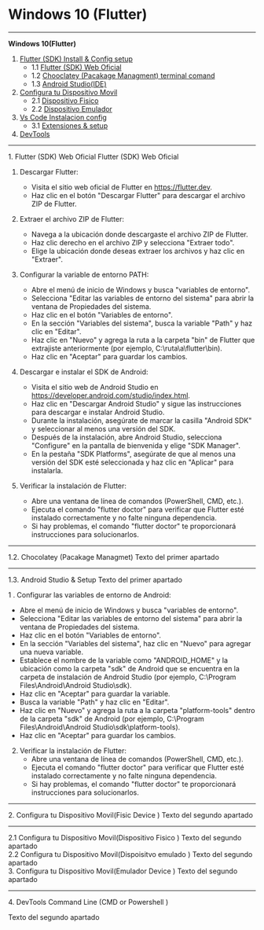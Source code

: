 

# Windows 10 (Flutter)

-----



**Windows 10(Flutter)**

1. [Flutter (SDK) Install & Config setup](#id1)
	* 1.1 [Flutter (SDK) Web Oficial](#id1.1)
	* 1.2 [Chooclatey (Pacakage Managment) terminal comand ](#id1.2)
	* 1.3 [Android Studio(IDE) ](#id1.3)
2. [Configura tu Dispositivo Movil](#id2)
	* 2.1 [Dispositivo Fisico](#id2.1)
	* 2.2 [Dispositivo Emulador](#id2.2)
3. [Vs Code Instalacion config](#id3)
 	* 3.1 [Extensiones & setup ](#id3.1)
4. [DevTools ](#id3)


--------------------------------------------


<div id='id1' /> 
1.  Flutter (SDK) Web Oficial
Flutter (SDK) Web Oficial

1. Descargar Flutter:
   - Visita el sitio web oficial de Flutter en https://flutter.dev.
   - Haz clic en el botón "Descargar Flutter" para descargar el archivo ZIP de Flutter.

2. Extraer el archivo ZIP de Flutter:
   - Navega a la ubicación donde descargaste el archivo ZIP de Flutter.
   - Haz clic derecho en el archivo ZIP y selecciona "Extraer todo".
   - Elige la ubicación donde deseas extraer los archivos y haz clic en "Extraer".

3. Configurar la variable de entorno PATH:
   - Abre el menú de inicio de Windows y busca "variables de entorno".
   - Selecciona "Editar las variables de entorno del sistema" para abrir la ventana de Propiedades del sistema.
   - Haz clic en el botón "Variables de entorno".
   - En la sección "Variables del sistema", busca la variable "Path" y haz clic en "Editar".
   - Haz clic en "Nuevo" y agrega la ruta a la carpeta "bin" de Flutter que extrajiste anteriormente (por ejemplo, C:\ruta\a\flutter\bin).
   - Haz clic en "Aceptar" para guardar los cambios.

4. Descargar e instalar el SDK de Android:
   - Visita el sitio web de Android Studio en https://developer.android.com/studio/index.html.
   - Haz clic en "Descargar Android Studio" y sigue las instrucciones para descargar e instalar Android Studio.
   - Durante la instalación, asegúrate de marcar la casilla "Android SDK" y seleccionar al menos una versión del SDK.
   - Después de la instalación, abre Android Studio, selecciona "Configure" en la pantalla de bienvenida y elige "SDK Manager".
   - En la pestaña "SDK Platforms", asegúrate de que al menos una versión del SDK esté seleccionada y haz clic en "Aplicar" para instalarla.


5. Verificar la instalación de Flutter:
   - Abre una ventana de línea de comandos (PowerShell, CMD, etc.).
   - Ejecuta el comando "flutter doctor" para verificar que Flutter esté instalado correctamente y no falte ninguna dependencia.
   - Si hay problemas, el comando "flutter doctor" te proporcionará instrucciones para solucionarlos.



---------------





<div id='id1.2' />
1.2.  Chocolatey (Pacakage Managmet)
Texto del primer apartado




---------------------------



<div id='id1.1.3' />
1.3. Android Studio & Setup
Texto del primer apartado


1 . Configurar las variables de entorno de Android:
   - Abre el menú de inicio de Windows y busca "variables de entorno".
   - Selecciona "Editar las variables de entorno del sistema" para abrir la ventana de Propiedades del sistema.
   - Haz clic en el botón "Variables de entorno".
   - En la sección "Variables del sistema", haz clic en "Nuevo" para agregar una nueva variable.
   - Establece el nombre de la variable como "ANDROID_HOME" y la ubicación como la carpeta "sdk" de Android que se encuentra en la carpeta de instalación de Android Studio (por ejemplo, C:\Program Files\Android\Android Studio\sdk).
   - Haz clic en "Aceptar" para guardar la variable.
   - Busca la variable "Path" y haz clic en "Editar".
   - Haz clic en "Nuevo" y agrega la ruta a la carpeta "platform-tools" dentro de la carpeta "sdk" de Android (por ejemplo, C:\Program Files\Android\Android Studio\sdk\platform-tools).
   - Haz clic en "Aceptar" para guardar los cambios.


2. Verificar la instalación de Flutter:
   - Abre una ventana de línea de comandos (PowerShell, CMD, etc.).
   - Ejecuta el comando "flutter doctor" para verificar que Flutter esté instalado correctamente y no falte ninguna dependencia.
   - Si hay problemas, el comando "flutter doctor" te proporcionará instrucciones para solucionarlos.

--------------------------------------------







<div id='id2' />
2.  Configura  tu Dispositivo  Movil(Fisic Device )
Texto del segundo apartado

------------------------------------------



<div id='id2.1' />
2.1 Configura  tu Dispositivo  Movil(Dispositivo Fisico )
Texto del segundo apartado





<div id='id2.2' />
2.2 Configura  tu Dispositivo  Movil(Dispoisitvo emulado )
Texto del segundo apartado







<div id='id3.0' />
3. Configura  tu Dispositivo Movil(Emulador Device )
Texto del segundo apartado



--------------------------------------------




<div id='id4.0' />
4. DevTools Command Line (CMD or Powershell )

Texto del segundo apartado










